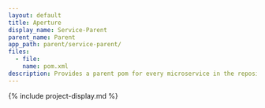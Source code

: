 ```yaml
---
layout: default
title: Aperture
display_name: Service-Parent
parent_name: Parent
app_path: parent/service-parent/
files:
  - file:
    name: pom.xml
description: Provides a parent pom for every microservice in the repository. Its purpose is to maintain consistency with dependencies, properties and configuration.
---
```

{% include project-display.md %}